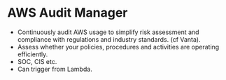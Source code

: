 # AWS Audit Manager

- Continuously audit AWS usage to simplify risk assessment and compliance with regulations and industry standards. (cf Vanta).
- Assess whether your policies, procedures and activities are operating efficiently.
- SOC, CIS etc.
- Can trigger from Lambda.
